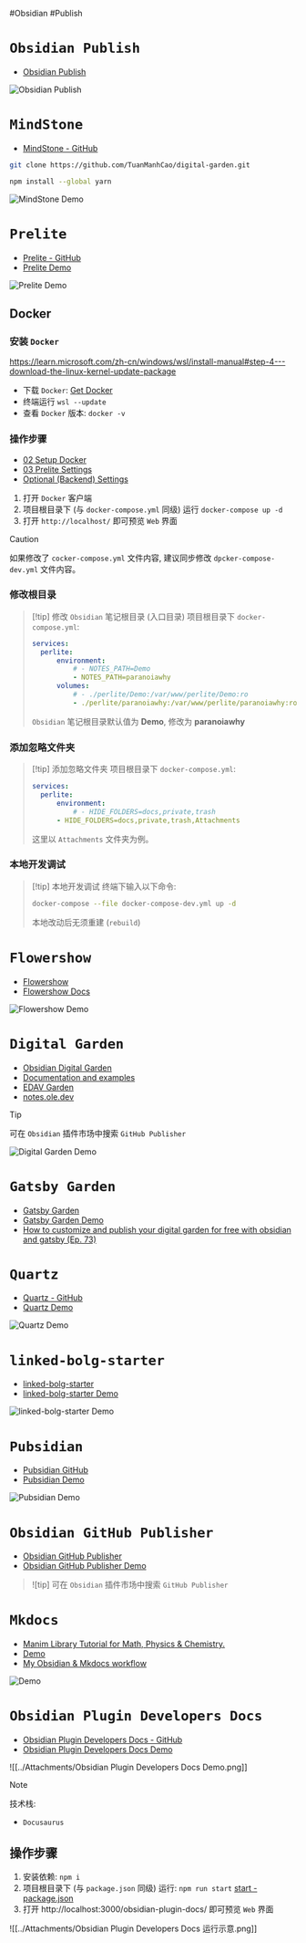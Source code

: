 #Obsidian #Publish
# `Obsidian Publish`

 - [Obsidian Publish](https://obsidian.md/publish)

![Obsidian Publish](https://obsidian.md/images/publish-screenshot.png)

# `MindStone`

- [MindStone - GitHub](https://github.com/TuanManhCao/digital-garden)

```bash
git clone https://github.com/TuanManhCao/digital-garden.git

npm install --global yarn
```

![MindStone Demo](https://github.com/TuanManhCao/digital-garden/raw/main/public/images/CleanShot%202022-04-20%20at%2008.34.17@2x.png)

# `Prelite`

- [Prelite - GitHub](https://github.com/secure-77/Perlite)
- [Prelite Demo](https://perlite.secure77.de/)

![Prelite Demo](https://raw.githubusercontent.com/secure-77/Perlite/main/screenshots/screenshot.png)

## Docker

###  安装 `Docker`

https://learn.microsoft.com/zh-cn/windows/wsl/install-manual#step-4---download-the-linux-kernel-update-package

- 下载 `Docker`: [Get Docker](https://docs.docker.com/get-docker/)
- 终端运行 `wsl --update`
- 查看 `Docker` 版本: `docker -v`

### 操作步骤

- [02 Setup Docker](https://github.com/secure-77/Perlite/wiki/02---Setup-Docker)
- [03 Prelite Settings](https://github.com/secure-77/Perlite/wiki/03---Perlite-Settings#required-settings)
- [Optional (Backend) Settings](https://github.com/secure-77/Perlite/wiki/03---Perlite-Settings#optional-backend-settings)

1. 打开 `Docker` 客户端
2. 项目根目录下 (与 `docker-compose.yml` 同级) 运行 `docker-compose up -d`
3. 打开 `http://localhost/` 即可预览 `Web` 界面

> [!caution]
> 如果修改了 `cocker-compose.yml` 文件内容, 建议同步修改 `dpcker-compose-dev.yml` 文件内容。

### 修改根目录

> [!tip] 修改 `Obsidian` 笔记根目录 (入口目录)
> 项目根目录下 `docker-compose.yml`:
> ```yml
> services:
> 	perlite:
> 		environment:
> 			# - NOTES_PATH=Demo
> 			- NOTES_PATH=paranoiawhy
> 		volumes:
> 			# - ./perlite/Demo:/var/www/perlite/Demo:ro
> 			- ./perlite/paranoiawhy:/var/www/perlite/paranoiawhy:ro
> ```
> `Obsidian` 笔记根目录默认值为 **Demo**, 修改为 **paranoiawhy**

### 添加忽略文件夹

> [!tip] 添加忽略文件夹
> 项目根目录下 `docker-compose.yml`:
> ```yml
> services:
> 	perlite:
> 		environment:
> 			# - HIDE_FOLDERS=docs,private,trash
>       - HIDE_FOLDERS=docs,private,trash,Attachments
> ```
> 这里以 `Attachments` 文件夹为例。

### 本地开发调试

> [!tip] 本地开发调试
> 终端下输入以下命令:
> ```bash
> docker-compose --file docker-compose-dev.yml up -d
> ```
> 本地改动后无须重建 (`rebuild`)

# `Flowershow`

- [Flowershow](https://flowershow.app/)
- [Flowershow Docs](https://flowershow.app/docs)

![Flowershow Demo](https://github.com/flowershow/flowershow/raw/main/site/content/assets/images/obsidian_vs_flowershow.png)

# `Digital Garden`

- [Obsidian Digital Garden](https://github.com/oleeskild/obsidian-digital-garden)
- [Documentation and examples](https://dg-docs.ole.dev/)
- [EDAV Garden](https://edav-garden.netlify.app/)
- [notes.ole.dev](https://notes.ole.dev/)


> [!tip]
> 可在 `Obsidian` 插件市场中搜索 `GitHub Publisher`

![Digital Garden Demo](https://raw.githubusercontent.com/oleeskild/obsidian-digital-garden/main/img/dg-demo.gif)

# `Gatsby Garden`

- [Gatsby Garden](https://github.com/thex3family/gatsby-garden)
- [Gatsby Garden Demo](https://notes.binnyva.com/)
- [How to customize and publish your digital garden for free with obsidian and gatsby (Ep. 73)](https://www.youtube.com/watch?v=pm0mhkWj5ac)

# `Quartz`

- [Quartz - GitHub](https://github.com/jackyzha0/quartz)
- [Quartz Demo](https://quartz.jzhao.xyz/)

![Quartz Demo](https://github.com/jackyzha0/quartz/raw/hugo/screenshot.png)

# `linked-bolg-starter`

- [linked-bolg-starter](https://github.com/matthewwong525/linked-blog-starter)
- [linked-bolg-starter Demo](https://linked-blog-starter.vercel.app/home)

![linked-bolg-starter Demo](https://github.com/matthewwong525/linked-blog-starter/raw/main/common_md/attachments/fn-website-demo.gif)

# `Pubsidian`

- [Pubsidian GitHub](https://github.com/yoursamlan/pubsidian)
- [Pubsidian Demo](https://yoursamlan.github.io/pubsidian/)

![Pubsidian Demo](https://user-images.githubusercontent.com/33586885/128595527-d8799497-271a-4dab-9019-90b8346c9d61.png)

# `Obsidian GitHub Publisher`

- [Obsidian GitHub Publisher](https://github.com/ObsidianPublisher/obsidian-github-publisher)
- [Obsidian GitHub Publisher Demo](https://obsidian-publisher.netlify.app/)

> ![tip]
> 可在 `Obsidian` 插件市场中搜索 `GitHub Publisher`

# `Mkdocs`

- [Manim Library Tutorial for Math, Physics & Chemistry.](https://github.com/tarekshehata/alkashi)
- [Demo](https://tarekshehata.github.io/alkashi/)
- [My Obsidian & Mkdocs workflow](https://forum.obsidian.md/t/my-obsidian-mkdocs-workflow/24424)

![Demo](https://forum.obsidian.md/uploads/default/original/3X/2/5/25abdcca310a5be5a8d5c0fa77849450395c8a70.png)

# `Obsidian Plugin Developers Docs`

- [Obsidian Plugin Developers Docs - GitHub](https://github.com/marcusolsson/obsidian-plugin-docs)
- [Obsidian Plugin Developers Docs Demo](https://marcus.se.net/obsidian-plugin-docs/)

![[../Attachments/Obsidian Plugin Developers Docs Demo.png]]

> [!note]
> 技术栈:
> - `Docusaurus`

## 操作步骤

1. 安装依赖: `npm i`
2. 项目根目录下 (与 `package.json` 同级) 运行: `npm run start` [start - package.json](https://github.com/marcusolsson/obsidian-plugin-docs/blob/main/package.json#L7)
3. 打开 http://localhost:3000/obsidian-plugin-docs/ 即可预览 `Web` 界面

![[../Attachments/Obsidian Plugin Developers Docs 运行示意.png]]